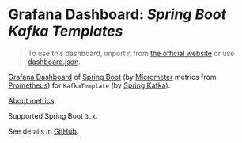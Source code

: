 # Grafana Dashboard: _Spring Boot Kafka Templates_

> To use this dashboard, import it from
> [the official website](https://grafana.com/grafana/dashboards/20786-spring-boot-kafka-templates)
> or use
> [dashboard.json](dashboard.json).

[Grafana Dashboard](https://grafana.com/docs/grafana/latest/dashboards)
of
[Spring Boot](https://spring.io/projects/spring-boot)
(by
[Micrometer](https://micrometer.io)
metrics from
[Prometheus](https://prometheus.io))
for `KafkaTemplate` (by [Spring Kafka](https://spring.io/projects/spring-kafka)).

[About metrics](https://docs.spring.io/spring-kafka/reference/kafka/micrometer.html#monitoring-kafkatemplate-performance).

Supported Spring Boot `3.x`.

See details in [GitHub](https://github.com/alexengrig/grafana-dashboard-spring-boot-kafka-templates).
